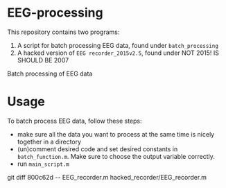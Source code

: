EEG-processing
==============
This repository contains two programs:
 1. A script for batch processing EEG data, found under `batch_processing`
 2. A hacked version of `EEG recorder_2015v2.5`, found under NOT 2015! IS SHOULD BE 2007

Batch processing of EEG data

Usage
=====
To batch process EEG data, follow these steps:

 - make sure all the data you want to process at the same time is nicely together in a directory
 - (un)comment desired code and set desired constants in `batch_function.m`. Make sure to choose the output variable correctly.
 - run `main_script.m`




git diff 800c62d -- EEG_recorder.m hacked_recorder/EEG_recorder.m
